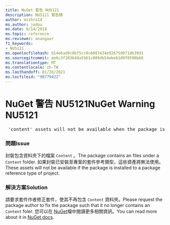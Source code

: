 ```yaml
---
title: NuGet 警告 NU5121
description: NU5121 警告碼
author: mishra14
ms.author: jodou
ms.date: 8/14/2018
ms.topic: reference
ms.reviewer: anangaur
f1_keywords:
- NU5121
ms.openlocfilehash: b14e6ad9c0bf5cc0c6087434e92675d071db39d1
ms.sourcegitcommit: ee6c3f203648a5561c809db54ebeb1d0f0598b68
ms.translationtype: MT
ms.contentlocale: zh-TW
ms.lasthandoff: 01/26/2021
ms.locfileid: "98779422"
---
```

# <a name="nuget-warning-nu5121"></a><span data-ttu-id="b10ac-103">NuGet 警告 NU5121</span><span class="sxs-lookup"><span data-stu-id="b10ac-103">NuGet Warning NU5121</span></span>
<pre> 'content' assets will not be available when the package is installed after the migration.</pre>

### <a name="issue"></a><span data-ttu-id="b10ac-104">問題</span><span class="sxs-lookup"><span data-stu-id="b10ac-104">Issue</span></span>

<span data-ttu-id="b10ac-105">封裝包含資料夾下的檔案 `Content` 。</span><span class="sxs-lookup"><span data-stu-id="b10ac-105">The package contains an files under a `Content` folder.</span></span> <span data-ttu-id="b10ac-106">如果封裝已安裝至專案的套件參考類型，這些資產將無法使用。</span><span class="sxs-lookup"><span data-stu-id="b10ac-106">These assets will not be available if the package is installed to a package reference type of project.</span></span>


### <a name="solution"></a><span data-ttu-id="b10ac-107">解決方案</span><span class="sxs-lookup"><span data-stu-id="b10ac-107">Solution</span></span>

<span data-ttu-id="b10ac-108">請要求套件作者修正套件，使其不再包含 `Content` 資料夾。</span><span class="sxs-lookup"><span data-stu-id="b10ac-108">Please request the package author to fix the package such that it no longer contains an `Content` foler.</span></span> <span data-ttu-id="b10ac-109">您可以在 [NuGet](../../consume-packages/migrate-packages-config-to-package-reference.md)檔中閱讀更多相關資訊。</span><span class="sxs-lookup"><span data-stu-id="b10ac-109">You can read more about it in [NuGet docs](../../consume-packages/migrate-packages-config-to-package-reference.md).</span></span>
